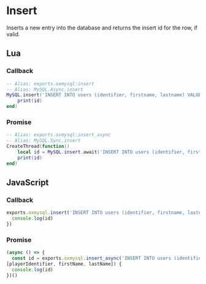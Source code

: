 # Insert

Inserts a new entry into the database and returns the insert id for the row, if valid.

## Lua

### Callback
```lua
-- Alias: exports.oxmysql:insert
-- Alias: MySQL.Async.insert
MySQL.insert('INSERT INTO users (identifier, firstname, lastname) VALUES (?, ?, ?)', {playerIdentifier, firstName, lastName}, function(id)
    print(id)
end)
```

### Promise
```lua
-- Alias: exports.oxmysql:insert_async
-- Alias: MySQL.Sync.insert
CreateThread(function()
    local id = MySQL.insert.await('INSERT INTO users (identifier, firstname, lastname) VALUES (?, ?, ?)', {playerIdentifier, firstName, lastName})
    print(id)
end)
```

## JavaScript

### Callback
```js
exports.oxmysql.insert('INSERT INTO users (identifier, firstname, lastname) VALUES (?, ?, ?)', [playerIdentifier, firstName, lastName], function(id) {
  console.log(id)
})
```

### Promise
```js
(async () => {
  const id = exports.oxmysql.insert_async('INSERT INTO users (identifier, firstname, lastname) VALUES (?, ?, ?)',
[playerIdentifier, firstName, lastName]) {
  console.log(id)
})()
```
